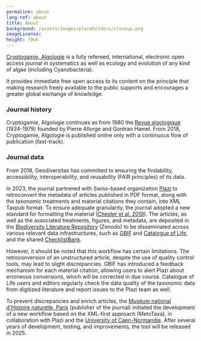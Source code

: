 ```yaml
---
permalink: about
lang-ref: about
title: About
background: /assets/images/placeholders/closeup.png
imageLicense:
height: 70vh
---
```

[Cryptogamie, Algologie](https://sciencepress.mnhn.fr/en/periodiques/algologie) is a fully refereed, international, electronic open access journal in systematics as well as ecology and evolution of any kind of algae (including Cyanobacteria).

It provides immediate free open access to its content on the principle that making research freely available to the public supports and encourages a greater global exchange of knowledge.

### Journal history

Cryptogamie, Algologie continues as from 1980 the [Revue algologique](https://www.biodiversitylibrary.org/bibliography/169282) (1924-1979) founded by Pierre Allorge and Gontran Hamel. From 2018, Cryptogamie, Algologie is published online only with a continuous flow of publication (fast-track).

### Journal data

From 2018, Geodiversitas has committed to ensuring the findability, accessibility, interoperability, and reusability (FAIR principles) of its data.

In 2023, the journal partnered with Swiss-based organization [Plazi](https://plazi.org/) to retroconvert the metadata of articles published in PDF format, along with the taxonomic treatments and material citations they contain, into XML Taxpub format. To ensure adequate granularity, the journal adopted a new standard for formatting the material ([Chester et al. 2019](https://doi.org/10.5852/ejt.2019.586)). The articles, as well as the associated treatments, figures, and metadata, are deposited in the [Biodiversity Literature Repository](https://zenodo.org/communities/biosyslit) (Zenodo) to be disseminated across various relevant data infrastructures, such as [GBIF](https://www.gbif.org/) and [Catalogue of Life](https://www.catalogueoflife.org/), and the shared [ChecklistBank](https://www.checklistbank.org/).

However, it should be noted that this workflow has certain limitations. The retroconversion of an unstructured article, despite the use of quality control tools, may lead to slight discrepancies. GBIF has introduced a feedback mechanism for each material citation, allowing users to alert Plazi about erroneous conversions, which will be corrected in due course. Catalogue of Life users and editors regularly check the data quality of the taxonomic data from digitized literature and report issues to the Plazi team as well.

To prevent discrepancies and enrich articles, the [Muséum national d'Histoire naturelle, Paris](https://sciencepress.mnhn.fr) (publisher of the journal) initiated the development of a new workflow based on the XML-first approach (MetoTaxa), in collaboration with Plazi and the [University of Caen-Normandie](https://www.unicaen.fr/). After several years of development, testing, and improvements, the tool will be released in 2025.
